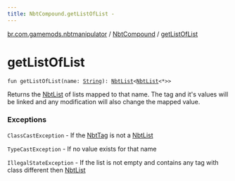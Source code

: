 ```yaml
---
title: NbtCompound.getListOfList - 
---
```


[br.com.gamemods.nbtmanipulator](../index.html) / [NbtCompound](index.html) / [getListOfList](./get-list-of-list.html)

# getListOfList

`fun getListOfList(name: `[`String`](https://kotlinlang.org/api/latest/jvm/stdlib/kotlin/-string/index.html)`): `[`NbtList`](../-nbt-list/index.html)`<`[`NbtList`](../-nbt-list/index.html)`<*>>`

Returns the [NbtList](../-nbt-list/index.html) of lists mapped to that name. The tag and it's values will be linked and any modification will
also change the mapped value.

### Exceptions

`ClassCastException` - If the [NbtTag](../-nbt-tag.html) is not a [NbtList](../-nbt-list/index.html)

`TypeCastException` - If no value exists for that name

`IllegalStateException` - If the list is not empty and contains any tag with class different then [NbtList](../-nbt-list/index.html)
